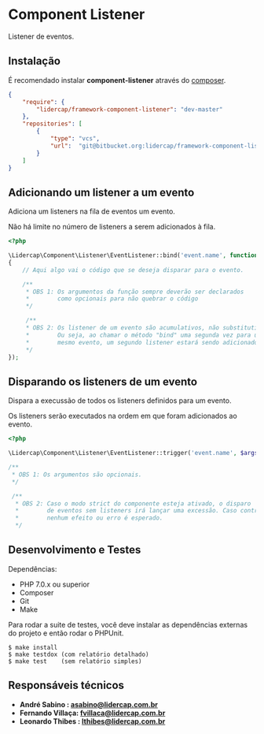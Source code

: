 Component Listener
==================

Listener de eventos.

Instalação
----------

É recomendado instalar **component-listener** através do [composer](http://getcomposer.org).

```json
{
    "require": {
        "lidercap/framework-component-listener": "dev-master"
    },
    "repositories": [
        {
            "type": "vcs",
            "url":  "git@bitbucket.org:lidercap/framework-component-listener.git"
        }
    ]
}
```

Adicionando um listener a um evento
-----------------------------------

Adiciona um listeners na fila de eventos um evento.

Não há limite no número de listeners a serem adicionados à fila.

```php
<?php

\Lidercap\Component\Listener\EventListener::bind('event.name', function(array $args = []) 
{
    // Aqui algo vai o código que se deseja disparar para o evento.

    /**
     * OBS 1: Os argumentos da função sempre deverão ser declarados
     *        como opcionais para não quebrar o código
     */

     /**
     * OBS 2: Os listener de um evento são acumulativos, não substitutivos.
     *        Ou seja, ao chamar o método "bind" uma segunda vez para um 
     *        mesmo evento, um segundo listener estará sendo adicionado.
     */
});

```

Disparando os listeners de um evento
------------------------------------

Dispara a execussão de todos os listeners definidos para um evento.

Os listeners serão executados na ordem em que foram adicionados ao evento.

```php
<?php

\Lidercap\Component\Listener\EventListener::trigger('event.name', $args);

/**
 * OBS 1: Os argumentos são opcionais.
 */

 /**
  * OBS 2: Caso o modo strict do componente esteja ativado, o disparo
  *        de eventos sem listeners irá lançar uma excessão. Caso contrário,
  *        nenhum efeito ou erro é esperado.
  */

```

Desenvolvimento e Testes
------------------------

Dependências:

 * PHP 7.0.x ou superior
 * Composer
 * Git
 * Make

Para rodar a suite de testes, você deve instalar as dependências externas do projeto e então rodar o PHPUnit.

    $ make install
    $ make testdox (com relatório detalhado)
    $ make test    (sem relatório simples)

Responsáveis técnicos
---------------------

 * **André Sabino    : <asabino@lidercap.com.br>**
 * **Fernando Villaça: <fvillaca@lidercap.com.br>**
 * **Leonardo Thibes : <lthibes@lidercap.com.br>**
